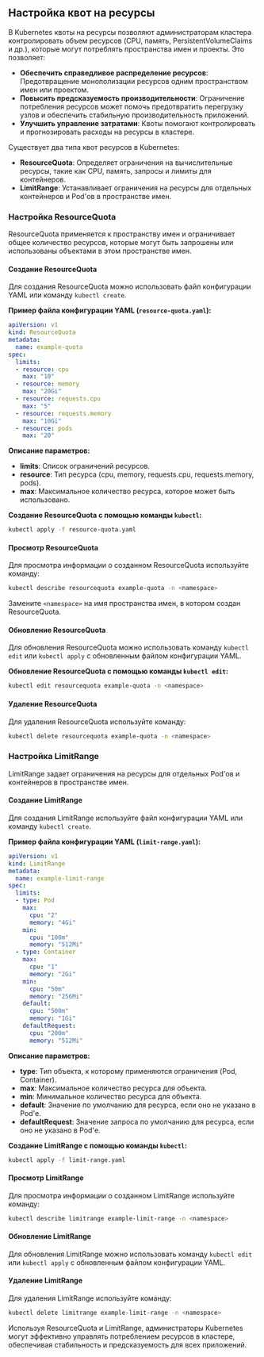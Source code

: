 ## Настройка квот на ресурсы

В Kubernetes квоты на ресурсы позволяют администраторам кластера контролировать объем ресурсов (CPU, память, PersistentVolumeClaims и др.), которые могут потреблять пространства имен и проекты. Это позволяет:

* **Обеспечить справедливое распределение ресурсов**: Предотвращение монополизации ресурсов одним пространством имен или проектом.
* **Повысить предсказуемость производительности**:  Ограничение потребления ресурсов может помочь предотвратить перегрузку узлов и обеспечить стабильную производительность приложений.
* **Улучшить управление затратами**:  Квоты помогают контролировать и прогнозировать расходы на ресурсы в кластере.

Существует два типа квот ресурсов в Kubernetes:

* **ResourceQuota**: Определяет ограничения на вычислительные ресурсы, такие как CPU, память, запросы и лимиты для контейнеров.
* **LimitRange**: Устанавливает ограничения на ресурсы для отдельных контейнеров и Pod'ов в пространстве имен.

### Настройка ResourceQuota

ResourceQuota применяется к пространству имен и ограничивает общее количество ресурсов, которые могут быть запрошены или использованы объектами в этом пространстве имен.

#### Создание ResourceQuota

Для создания ResourceQuota можно использовать файл конфигурации YAML или команду `kubectl create`.

**Пример файла конфигурации YAML (`resource-quota.yaml`):**

```yaml
apiVersion: v1
kind: ResourceQuota
metadata:
  name: example-quota
spec:
  limits:
  - resource: cpu
    max: "10"
  - resource: memory
    max: "20Gi"
  - resource: requests.cpu
    max: "5"
  - resource: requests.memory
    max: "10Gi"
  - resource: pods
    max: "20"
```

**Описание параметров:**

* **limits**: Список ограничений ресурсов.
* **resource**: Тип ресурса (cpu, memory, requests.cpu, requests.memory, pods).
* **max**: Максимальное количество ресурса, которое может быть использовано.

**Создание ResourceQuota с помощью команды `kubectl`:**

```bash
kubectl apply -f resource-quota.yaml
```

#### Просмотр ResourceQuota

Для просмотра информации о созданном ResourceQuota используйте команду:

```bash
kubectl describe resourcequota example-quota -n <namespace>
```

Замените `<namespace>` на имя пространства имен, в котором создан ResourceQuota.

#### Обновление ResourceQuota

Для обновления ResourceQuota можно использовать команду `kubectl edit` или `kubectl apply` с обновленным файлом конфигурации YAML.

**Обновление ResourceQuota с помощью команды `kubectl edit`:**

```bash
kubectl edit resourcequota example-quota -n <namespace>
```

#### Удаление ResourceQuota

Для удаления ResourceQuota используйте команду:

```bash
kubectl delete resourcequota example-quota -n <namespace>
```

### Настройка LimitRange

LimitRange задает ограничения на ресурсы для отдельных Pod'ов и контейнеров в пространстве имен.

#### Создание LimitRange

Для создания LimitRange используйте файл конфигурации YAML или команду `kubectl create`.

**Пример файла конфигурации YAML (`limit-range.yaml`):**

```yaml
apiVersion: v1
kind: LimitRange
metadata:
  name: example-limit-range
spec:
  limits:
  - type: Pod
    max:
      cpu: "2"
      memory: "4Gi"
    min:
      cpu: "100m"
      memory: "512Mi"
  - type: Container
    max:
      cpu: "1"
      memory: "2Gi"
    min:
      cpu: "50m"
      memory: "256Mi"
    default:
      cpu: "500m"
      memory: "1Gi"
    defaultRequest:
      cpu: "200m"
      memory: "512Mi"
```

**Описание параметров:**

* **type**: Тип объекта, к которому применяются ограничения (Pod, Container).
* **max**: Максимальное количество ресурса для объекта.
* **min**: Минимальное количество ресурса для объекта.
* **default**: Значение по умолчанию для ресурса, если оно не указано в Pod'е.
* **defaultRequest**: Значение запроса по умолчанию для ресурса, если оно не указано в Pod'е.

**Создание LimitRange с помощью команды `kubectl`:**

```bash
kubectl apply -f limit-range.yaml
```

#### Просмотр LimitRange

Для просмотра информации о созданном LimitRange используйте команду:

```bash
kubectl describe limitrange example-limit-range -n <namespace>
```

#### Обновление LimitRange

Для обновления LimitRange можно использовать команду `kubectl edit` или `kubectl apply` с обновленным файлом конфигурации YAML.

#### Удаление LimitRange

Для удаления LimitRange используйте команду:

```bash
kubectl delete limitrange example-limit-range -n <namespace>
```

Используя ResourceQuota и LimitRange, администраторы Kubernetes могут эффективно управлять потреблением ресурсов в кластере, обеспечивая стабильность и предсказуемость для всех приложений. 

